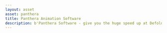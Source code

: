 ```yaml
---
layout: asset
asset: panthera
title: Panthera Animation Software
description: b'Panthera Software - give you the huge speed up at Defold animation flow even with more accuracy! You not required to do animations via code and run the game every change to see the changes. Make animations and export it via code right into the game!'
---
```

